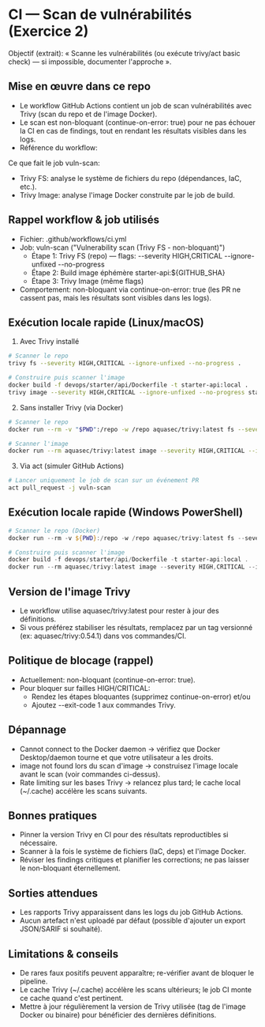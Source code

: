 # CI — Scan de vulnérabilités (Exercice 2)

Objectif (extrait): « Scanne les vulnérabilités (ou exécute trivy/act basic check) — si impossible, documenter l'approche ».

## Mise en œuvre dans ce repo
- Le workflow GitHub Actions contient un job de scan vulnérabilités avec Trivy (scan du repo et de l'image Docker).
- Le scan est non-bloquant (continue-on-error: true) pour ne pas échouer la CI en cas de findings, tout en rendant les résultats visibles dans les logs.
- Référence du workflow: <mcfile name="ci.yml" path="c:\Users\waris\technical-test-fullstacks-devops\.github\workflows\ci.yml"></mcfile>

Ce que fait le job vuln-scan:
- Trivy FS: analyse le système de fichiers du repo (dépendances, IaC, etc.).
- Trivy Image: analyse l'image Docker construite par le job de build.

## Rappel workflow & job utilisés
- Fichier: .github/workflows/ci.yml
- Job: vuln-scan ("Vulnerability scan (Trivy FS - non-bloquant)")
  - Étape 1: Trivy FS (repo) — flags: --severity HIGH,CRITICAL --ignore-unfixed --no-progress
  - Étape 2: Build image éphémère starter-api:${GITHUB_SHA}
  - Étape 3: Trivy Image (même flags)
- Comportement: non-bloquant via continue-on-error: true (les PR ne cassent pas, mais les résultats sont visibles dans les logs).

## Exécution locale rapide (Linux/macOS)
1) Avec Trivy installé
```bash
# Scanner le repo
trivy fs --severity HIGH,CRITICAL --ignore-unfixed --no-progress .

# Construire puis scanner l'image
docker build -f devops/starter/api/Dockerfile -t starter-api:local .
trivy image --severity HIGH,CRITICAL --ignore-unfixed --no-progress starter-api:local
```

2) Sans installer Trivy (via Docker)
```bash
# Scanner le repo
docker run --rm -v "$PWD":/repo -w /repo aquasec/trivy:latest fs --severity HIGH,CRITICAL --ignore-unfixed --no-progress /repo

# Scanner l'image
docker run --rm aquasec/trivy:latest image --severity HIGH,CRITICAL --ignore-unfixed --no-progress starter-api:local
```

3) Via act (simuler GitHub Actions)
```bash
# Lancer uniquement le job de scan sur un événement PR
act pull_request -j vuln-scan
```

## Exécution locale rapide (Windows PowerShell)
```powershell
# Scanner le repo (Docker)
docker run --rm -v ${PWD}:/repo -w /repo aquasec/trivy:latest fs --severity HIGH,CRITICAL --ignore-unfixed --no-progress /repo

# Construire puis scanner l'image
docker build -f devops/starter/api/Dockerfile -t starter-api:local .
docker run --rm aquasec/trivy:latest image --severity HIGH,CRITICAL --ignore-unfixed --no-progress starter-api:local
```

## Version de l'image Trivy
- Le workflow utilise aquasec/trivy:latest pour rester à jour des définitions.
- Si vous préférez stabiliser les résultats, remplacez par un tag versionné (ex: aquasec/trivy:0.54.1) dans vos commandes/CI.

## Politique de blocage (rappel)
- Actuellement: non-bloquant (continue-on-error: true).
- Pour bloquer sur failles HIGH/CRITICAL:
  - Rendez les étapes bloquantes (supprimez continue-on-error) et/ou
  - Ajoutez --exit-code 1 aux commandes Trivy.

## Dépannage
- Cannot connect to the Docker daemon → vérifiez que Docker Desktop/daemon tourne et que votre utilisateur a les droits.
- image not found lors du scan d'image → construisez l'image locale avant le scan (voir commandes ci-dessus).
- Rate limiting sur les bases Trivy → relancez plus tard; le cache local (~/.cache) accélère les scans suivants.

## Bonnes pratiques
- Pinner la version Trivy en CI pour des résultats reproductibles si nécessaire.
- Scanner à la fois le système de fichiers (IaC, deps) et l'image Docker.
- Réviser les findings critiques et planifier les corrections; ne pas laisser le non-bloquant éternellement.

## Sorties attendues
- Les rapports Trivy apparaissent dans les logs du job GitHub Actions.
- Aucun artefact n'est uploadé par défaut (possible d'ajouter un export JSON/SARIF si souhaité).

## Limitations & conseils
- De rares faux positifs peuvent apparaître; re-vérifier avant de bloquer le pipeline.
- Le cache Trivy (~/.cache) accélère les scans ultérieurs; le job CI monte ce cache quand c'est pertinent.
- Mettre à jour régulièrement la version de Trivy utilisée (tag de l'image Docker ou binaire) pour bénéficier des dernières définitions.